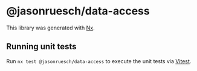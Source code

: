 # @jasonruesch/data-access

This library was generated with [Nx](https://nx.dev).

## Running unit tests

Run `nx test @jasonruesch/data-access` to execute the unit tests via [Vitest](https://vitest.dev/).
